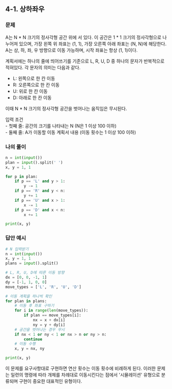 ## 4-1. 상하좌우

### 문제
A는 N * N 크기의 정사각형 공간 위에 서 있다. 이 공간은 1 * 1 크기의 정사각형으로 나누어져 있으며, 가장 왼쪽 위 좌표는 (1, 1), 가장 오른쪽 아래 좌표는 (N, N)에 해당한다. A는 상, 하, 좌, 우 방향으로 이동 가능하며, 시작 좌표는 항상 (1, 1)이다.   

계획서에는 하나의 줄에 띄어쓰기를 기준으로 L, R, U, D 중 하나의 문자가 반복적으로 적혀있다. 각 문자의 의미는 다음과 같다.
- L: 왼쪽으로 한 칸 이동
- R: 오른쪽으로 한 칸 이동
- U: 위로 한 칸 이동
- D: 아래로 한 칸 이동

이때 N * N 크기의 정사각형 공간을 벗어나는 움직임은 무시된다.   

입력 조건  
\- 첫째 줄: 공간의 크기를 나타내는 N (N은 1 이상 100 이하)  
\- 둘째 줄: A가 이동할 이동 계획서 내용 (이동 횟수는 1 이상 100 이하)

### 나의 풀이
```python
n = int(input())
plan = input().split(' ')
x, y = 1, 1

for p in plan:
    if p == 'L' and y > 1:
        y -= 1
    if p == 'R' and y < n:
        y += 1
    if p == 'U' and x > 1:
        x -= 1
    if p == 'D' and x < n:
        x += 1

print(x, y)
```

### 답안 예시
```python
# N 입력받기
n = int(input())
x, y = 1, 1
plans = input().split()

# L, R, U, D에 따른 이동 방향
dx = [0, 0, -1, 1]
dy = [-1, 1, 0, 0]
move_types = ['L', 'R', 'U', 'D']

# 이동 계획을 하나씩 확인
for plan in plans:
    # 이동 후 좌표 구하기
    for i in range(len(move_types)):
        if plan == move_types[i]:
            nx = x + dx[i]
            ny = y + dy[i]
    # 공간을 벗어나는 경우 무시
    if nx < 1 or ny < 1 or nx > n or ny > n:
        continue
    # 이동 수행
    x, y = nx, ny

print(x, y)
```
이 문제를 요구사항대로 구현하면 연산 횟수는 이동 횟수에 비례하게 된다. 이러한 문제는 일련의 명령에 따라 개체를 차례대로 이동시킨다는 점에서 '시뮬레이션' 유형으로 분류되며 구현이 중요한 대표적인 유형이다.